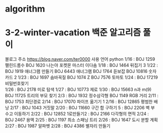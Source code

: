 # algorithm
# 3-2-winter-vacation 백준 알고리즘 풀이
블로그 주소 https://blog.naver.com/ter0000
사용 언어 python
1/16 : BOJ 1259 팰린드롬수
        BOJ 1620 나는야 포켓몬 마스터 이다솜
1/18 : BOJ 1464 뒤집기 3
1/22 : BOJ 1919 애너그램 만들기
       BOJ 6443 애너그램
       BOJ 1764 듣보잡
       BOJ 10816 숫자 카드 2
1/23 : BOJ 1697 숨바꼭질
       BOJ 1074 Z
       BOJ 7576 토마토
1/24 : BOJ 17219 비밀번호찾기       
1/26 : BOJ 2178 미로 탐색
1/27 : BOJ 10773 제로
1/30 : BOJ 15663 n과 m(9)
       BOJ 11725 트리의 부모 찾기
2/3  : BOJ 1932 정수삼각형
       BOJ 1149 RGB 거리
2/11 : BOJ 1753 최단경로
2/14 : BOJ 17070 파이프 옮기기 1
2/16 : BOJ 12865 평범한 배낭
2/17 : BOJ 1043 거짓말
2/20 : BOJ 11660 구간 합 구하기 5
     : BOJ 2206 벽 부수고 이동하기
2/22 : BOJ 12852 1로만들기2
     : BOJ 2166 다각형의 면적
2/24 : BOJ 2467 용액
2/25 : BOJ 1197 최소 스패닝 트리
2/26 : BOJ 1647 도시 분할 계획
2/27 : BOJ 1987 알파벳
2/28 : BOJ 4386 별자리 만들기
